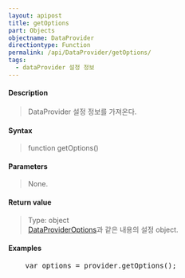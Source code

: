 ```yaml
---
layout: apipost
title: getOptions
part: Objects
objectname: DataProvider
directiontype: Function
permalink: /api/DataProvider/getOptions/
tags:
  - dataProvider 설정 정보
---
```



#### Description

> DataProvider 설정 정보를 가져온다.

#### Syntax

> function getOptions()  

#### Parameters

> None.

#### Return value

> Type: object  
> [DataProviderOptions](/api/types/DataProviderOptions)과 같은 내용의 설정 object.  

#### Examples 

<pre class="prettyprint">
    var options = provider.getOptions();
</pre>

